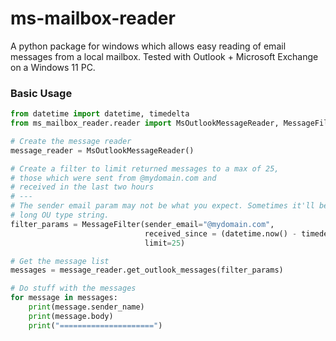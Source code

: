 # ms-mailbox-reader
A python package for windows which allows easy reading of email 
messages from a local mailbox. Tested with Outlook + Microsoft Exchange on a Windows 11 PC. 


### Basic Usage
```python
from datetime import datetime, timedelta
from ms_mailbox_reader.reader import MsOutlookMessageReader, MessageFilter

# Create the message reader
message_reader = MsOutlookMessageReader()

# Create a filter to limit returned messages to a max of 25, 
# those which were sent from @mydomain.com and 
# received in the last two hours
# ---
# The sender email param may not be what you expect. Sometimes it'll be a
# long OU type string. 
filter_params = MessageFilter(sender_email="@mydomain.com", 
                              received_since = (datetime.now() - timedelta(hours=2)),
                              limit=25)

# Get the message list
messages = message_reader.get_outlook_messages(filter_params)

# Do stuff with the messages
for message in messages:
    print(message.sender_name)
    print(message.body)
    print("=====================")
```